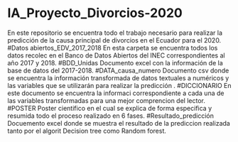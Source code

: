 # IA_Proyecto_Divorcios-2020
En este repositorio se encuentra todo el trabajo necesario para realizar la predicción de la causa principal de divorcios en el Ecuador para el 2020.
#Datos abiertos_EDV_2017_2018
En esta  carpeta se encuentra  todos los datos recolec  en el Banco de Datos Abiertos del INEC correspondientes  al año 2017 y 2018.
#BDD_Unidas
Documento excel con la información de  la base de datos del 2017-2018.
#DATA_causa_numero
Documento csv donde se encuentra la información  transformada  de datos textuales a  numéricos  y las variables  que se  utilizarán  para realizar la predicción .
#DICCIONARIO
En este documento se encuentra la informaci correspondiente a  cada una de las variables  transformadas  para una mejor comprencion del lector.
#POSTER
Poster cientifico en el cual se explica de forma especifica y resumida todo el proceso realizado en 6 fases.
#Resultado_predicción
Docuemento excel donde se muestra el resultado de la prediccion  realizada  tanto por el algorit Decision tree como Random forest.
